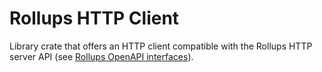 # Rollups HTTP Client

Library crate that offers an HTTP client compatible with the Rollups HTTP server API (see [Rollups OpenAPI interfaces](https://github.com/cartesi/openapi-interfaces/blob/main/rollup.yaml)).
